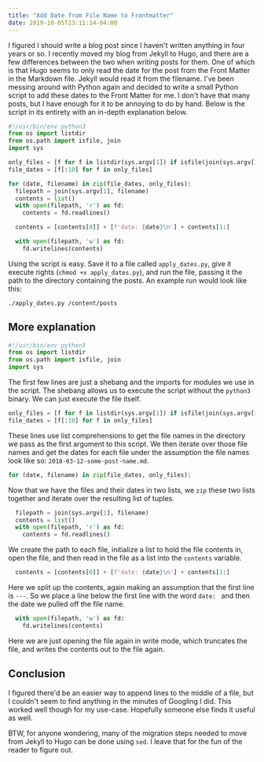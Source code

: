 ```yaml
---
title: "Add Date from File Name to Frontmatter"
date: 2019-10-05T23:11:14-04:00
---
```


I figured I should write a blog post since I haven't written anything in four years or so. I recently moved my blog from Jekyll to Hugo, and there are a few differences between the two when writing posts for them. One of which is that Hugo seems to only read the date for the post from the Front Matter in the Markdown file. Jekyll would read it from the filename. I've been messing around with Python again and decided to write a small Python script to add these dates to the Front Matter for me. I don't have that many posts, but I have enough for it to be annoying to do by hand. Below is the script in its entirety with an in-depth explanation below.

```python
#!/usr/bin/env python3
from os import listdir
from os.path import isfile, join
import sys

only_files = [f for f in listdir(sys.argv[1]) if isfile(join(sys.argv[1], f))]
file_dates = [f[:10] for f in only_files]

for (date, filename) in zip(file_dates, only_files):
  filepath = join(sys.argv[1], filename)
  contents = list()
  with open(filepath, 'r') as fd:
    contents = fd.readlines()

  contents = [contents[0]] + [f'date: {date}\n'] + contents[1:]

  with open(filepath, 'w') as fd:
    fd.writelines(contents)
```

Using the script is easy. Save it to a file called `apply_dates.py`, give it execute rights (`chmod +x apply_dates.py`), and run the file, passing it the path to the directory containing the posts. An example run would look like this:

```shell
./apply_dates.py /content/posts
```

## More explanation

```python
#!/usr/bin/env python3
from os import listdir
from os.path import isfile, join
import sys
```

The first few lines are just a shebang and the imports for modules we use in the script. The shebang allows us to execute the script without the `python3` binary. We can just execute the file itself.

```python
only_files = [f for f in listdir(sys.argv[1]) if isfile(join(sys.argv[1], f))]
file_dates = [f[:10] for f in only_files]
```

These lines use list comprehensions to get the file names in the directory we pass as the first argument to this script. We then iterate over those file names and get the dates for each file under the assumption the file names look like so: `2018-03-12-some-post-name.md`.

```python
for (date, filename) in zip(file_dates, only_files):
```

Now that we have the files and their dates in two lists, we `zip` these two lists together and iterate over the resulting list of tuples.

```python
  filepath = join(sys.argv[1], filename)
  contents = list()
  with open(filepath, 'r') as fd:
    contents = fd.readlines()
```

We create the path to each file, initialize a list to hold the file contents in, open the file, and then read in the file as a list into the `contents` variable.

```python
  contents = [contents[0]] + [f'date: {date}\n'] + contents[1:]
```

Here we split up the contents, again making an assumption that the first line is `---`. So we place a line below the first line with the word `date: ` and then the date we pulled off the file name.

```python
  with open(filepath, 'w') as fd:
    fd.writelines(contents)
```

Here we are just opening the file again in write mode, which truncates the file, and writes the contents out to the file again.

## Conclusion

I figured there'd be an easier way to append lines to the middle of a file, but I couldn't seem to find anything in the minutes of Googling I did. This worked well though for my use-case. Hopefully someone else finds it useful as well.

BTW, for anyone wondering, many of the migration steps needed to move from Jekyll to Hugo can be done using `sed`. I leave that for the fun of the reader to figure out.
